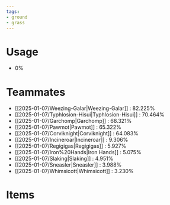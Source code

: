 ```yaml
---
tags:
- ground
- grass
---
```

# Usage
- 0%
# Teammates
- [[2025-01-07/Weezing-Galar|Weezing-Galar]] : 82.225%
- [[2025-01-07/Typhlosion-Hisui|Typhlosion-Hisui]] : 70.464%
- [[2025-01-07/Garchomp|Garchomp]] : 68.321%
- [[2025-01-07/Pawmot|Pawmot]] : 65.322%
- [[2025-01-07/Corviknight|Corviknight]] : 64.083%
- [[2025-01-07/Incineroar|Incineroar]] : 9.306%
- [[2025-01-07/Regigigas|Regigigas]] : 5.927%
- [[2025-01-07/Iron%20Hands|Iron Hands]] : 5.075%
- [[2025-01-07/Slaking|Slaking]] : 4.951%
- [[2025-01-07/Sneasler|Sneasler]] : 3.988%
- [[2025-01-07/Whimsicott|Whimsicott]] : 3.230%
# Items